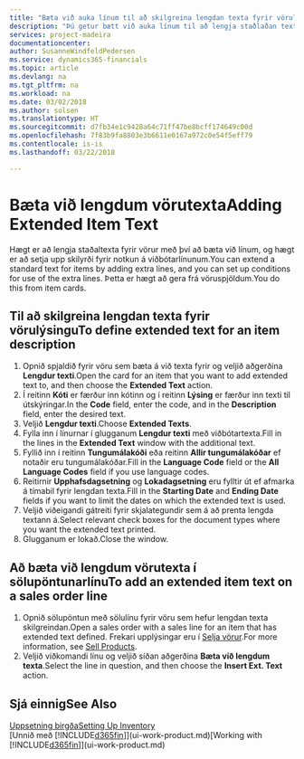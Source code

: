 ```yaml
---
title: "Bæta við auka línum til að skilgreina lengdan texta fyrir vörulýsingu | Microsoft Docs"
description: "Þú getur bætt við auka línum til að lengja staðlaðan texta sem lýsir vöru."
services: project-madeira
documentationcenter: 
author: SusanneWindfeldPedersen
ms.service: dynamics365-financials
ms.topic: article
ms.devlang: na
ms.tgt_pltfrm: na
ms.workload: na
ms.date: 03/02/2018
ms.author: solsen
ms.translationtype: HT
ms.sourcegitcommit: d7fb34e1c9428a64c71ff47be8bcff174649c00d
ms.openlocfilehash: 7f83b9fa8803e3b6611e0167a972c0e54f5eff79
ms.contentlocale: is-is
ms.lasthandoff: 03/22/2018

---
```

# <a name="adding-extended-item-text"></a><span data-ttu-id="104ee-103">Bæta við lengdum vörutexta</span><span class="sxs-lookup"><span data-stu-id="104ee-103">Adding Extended Item Text</span></span>
<span data-ttu-id="104ee-104">Hægt er að lengja staðaltexta fyrir vörur með því að bæta við línum, og hægt er að setja upp skilyrði fyrir notkun á viðbótarlínunum.</span><span class="sxs-lookup"><span data-stu-id="104ee-104">You can extend a standard text for items by adding extra lines, and you can set up conditions for use of the extra lines.</span></span> <span data-ttu-id="104ee-105">Þetta er hægt að gera frá vöruspjöldum.</span><span class="sxs-lookup"><span data-stu-id="104ee-105">You do this from item cards.</span></span>

## <a name="to-define-extended-text-for-an-item-description"></a><span data-ttu-id="104ee-106">Til að skilgreina lengdan texta fyrir vörulýsingu</span><span class="sxs-lookup"><span data-stu-id="104ee-106">To define extended text for an item description</span></span>
1. <span data-ttu-id="104ee-107">Opnið spjaldið fyrir vöru sem bæta á við texta fyrir og veljið aðgerðina **Lengdur texti**.</span><span class="sxs-lookup"><span data-stu-id="104ee-107">Open the card for an item that you want to add extended text to, and then choose the **Extended Text** action.</span></span>
2. <span data-ttu-id="104ee-108">Í reitinn **Kóti** er færður inn kótinn og í reitinn **Lýsing** er færður inn texti til útskýringar.</span><span class="sxs-lookup"><span data-stu-id="104ee-108">In the **Code** field, enter the code, and in the **Description** field, enter the desired text.</span></span>
3. <span data-ttu-id="104ee-109">Veljið **Lengdur texti**.</span><span class="sxs-lookup"><span data-stu-id="104ee-109">Choose **Extended Texts**.</span></span>
4. <span data-ttu-id="104ee-110">Fylla inn í línurnar í glugganum **Lengdur texti** með viðbótartexta.</span><span class="sxs-lookup"><span data-stu-id="104ee-110">Fill in the lines in the **Extended Text** window with the additional text.</span></span>
5. <span data-ttu-id="104ee-111">Fyllið inn í reitinn **Tungumálakóði** eða reitinn **Allir tungumálakóðar** ef notaðir eru tungumálakóðar.</span><span class="sxs-lookup"><span data-stu-id="104ee-111">Fill in the **Language Code** field or the **All Language Codes** field if you use language codes.</span></span>
6. <span data-ttu-id="104ee-112">Reitirnir **Upphafsdagsetning** og **Lokadagsetning** eru fylltir út ef afmarka á tímabil fyrir lengdan texta.</span><span class="sxs-lookup"><span data-stu-id="104ee-112">Fill in the **Starting Date** and **Ending Date** fields if you want to limit the dates on which the extended text is used.</span></span>
7. <span data-ttu-id="104ee-113">Veljið viðeigandi gátreiti fyrir skjalategundir sem á að prenta lengda textann á.</span><span class="sxs-lookup"><span data-stu-id="104ee-113">Select relevant check boxes for the document types where you want the extended text printed.</span></span>
8. <span data-ttu-id="104ee-114">Glugganum er lokað.</span><span class="sxs-lookup"><span data-stu-id="104ee-114">Close the window.</span></span>

## <a name="to-add-an-extended-item-text-on-a-sales-order-line"></a><span data-ttu-id="104ee-115">Að bæta við lengdum vörutexta í sölupöntunarlínu</span><span class="sxs-lookup"><span data-stu-id="104ee-115">To add an extended item text on a sales order line</span></span>
1. <span data-ttu-id="104ee-116">Opnið sölupöntun með sölulínu fyrir vöru sem hefur lengdan texta skilgreindan.</span><span class="sxs-lookup"><span data-stu-id="104ee-116">Open a sales order with a sales line for an item that has extended text defined.</span></span> <span data-ttu-id="104ee-117">Frekari upplýsingar eru í [Selja vörur](sales-how-sell-products.md).</span><span class="sxs-lookup"><span data-stu-id="104ee-117">For more information, see [Sell Products](sales-how-sell-products.md).</span></span>
2. <span data-ttu-id="104ee-118">Veljið viðkomandi línu og veljið síðan aðgerðina **Bæta við lengdum texta**.</span><span class="sxs-lookup"><span data-stu-id="104ee-118">Select the line in question, and then choose the **Insert Ext. Text** action.</span></span>

## <a name="see-also"></a><span data-ttu-id="104ee-119">Sjá einnig</span><span class="sxs-lookup"><span data-stu-id="104ee-119">See Also</span></span>
[<span data-ttu-id="104ee-120">Uppsetning birgða</span><span class="sxs-lookup"><span data-stu-id="104ee-120">Setting Up Inventory</span></span>](inventory-setup-inventory.md)  
<span data-ttu-id="104ee-121">[Unnið með [!INCLUDE[d365fin](includes/d365fin_md.md)]](ui-work-product.md)</span><span class="sxs-lookup"><span data-stu-id="104ee-121">[Working with [!INCLUDE[d365fin](includes/d365fin_md.md)]](ui-work-product.md)</span></span>

